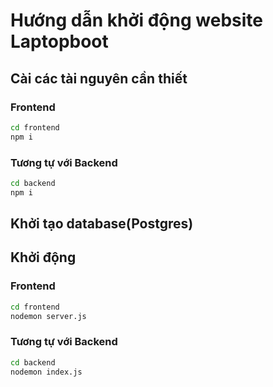 # Hướng dẫn khởi động website Laptopboot
## Cài các tài nguyên cần thiết
### Frontend
```bash
cd frontend
npm i
```
### Tương tự với Backend
```bash
cd backend
npm i
```

## Khởi tạo database(Postgres)

## Khởi động

### Frontend
```bash
cd frontend
nodemon server.js
```
### Tương tự với Backend
```bash
cd backend
nodemon index.js

```